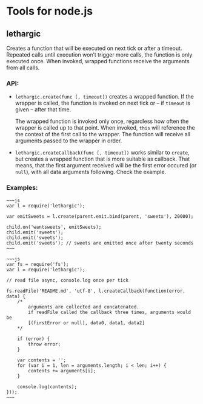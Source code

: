 Tools for node.js
=================

lethargic
---------

Creates a function that will be executed on next tick or after a timeout.
Repeated calls until execution won’t trigger more calls, the function is only
executed once. When invoked, wrapped functions receive the arguments from all
calls.

### API:

  * `lethargic.create(func [, timeout])` creates a wrapped function. If the
    wrapper is called, the function is invoked on next tick or – if `timeout`
    is given – after that time.

    The wrapped function is invoked only once, regardless how often the wrapper
    is called up to that point. When invoked, `this` will reference the the
    context of the first call to the wrapper. The function will receive all
    arguments passed to the wrapper in order.

  * `lethargic.createCallback(func [, timeout])` works similar to `create`, but
    creates a wrapped function that is more suitable as callback. That means,
    that the first argument received will be the first error occured (or
    `null`), with all data arguments following. Check the example.


### Examples:

    ~~~js
    var l = require('lethargic');

    var emitSweets = l.create(parent.emit.bind(parent, 'sweets'), 20000);

    child.on('wantsweets', emitSweets);
    child.emit('sweets');
    child.emit('sweets');
    child.emit('sweets'); // sweets are emitted once after twenty seconds
    ~~~

    ~~~js
    var fs = require('fs');
    var l = require('lethargic');

    // read file async, console.log once per tick

    fs.readFile('README.md', 'utf-8', l.createCallback(function(error, data) {
        /*
            arguments are collected and concatenated.
            if readFile called the callback three times, arguments would be
            [(firstError or null), data0, data1, data2]
        */

        if (error) {
            throw error;
        }

        var contents = '';
        for (var i = 1, len = arguments.length; i < len; i++) {
            contents += arguments[i];
        }

        console.log(contents);
    }));
    ~~~
